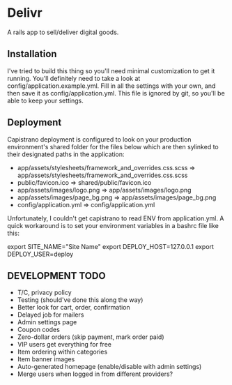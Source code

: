 Delivr
=========

A rails app to sell/deliver digital goods.


Installation
------------

I've tried to build this thing so you'll need minimal customization to get it running. You'll definitely need to take a look at config/application.example.yml. Fill in all the settings with your own, and then save it as config/application.yml. This file is ignored by git, so you'll be able to keep your settings.

Deployment
----------

Capistrano deployment is configured to look on your production environment's shared folder for the files below which are then sylinked to their designated paths in the application:

* app/assets/stylesheets/framework_and_overrides.css.scss => app/assets/stylesheets/framework_and_overrides.css.scss
* public/favicon.ico => shared/public/favicon.ico
* app/assets/images/logo.png => app/assets/images/logo.png
* app/assets/images/page_bg.png => app/assets/images/page_bg.png
* config/application.yml => config/application.yml

Unfortunately, I couldn't get capistrano to read ENV from application.yml. A quick workaround is to 
set your environment variables in a bashrc file like this:

export SITE_NAME="Site Name"
export DEPLOY_HOST=127.0.0.1
export DEPLOY_USER=deploy


DEVELOPMENT TODO
----------------
* T/C, privacy policy
* Testing (should've done this along the way)
* Better look for cart, order, confirmation
* Delayed job for mailers
* Admin settings page
* Coupon codes
* Zero-dollar orders (skip payment, mark order paid)
* VIP users get everything for free
* Item ordering within categories
* Item banner images
* Auto-generated homepage (enable/disable with admin settings)
* Merge users when logged in from different providers?
